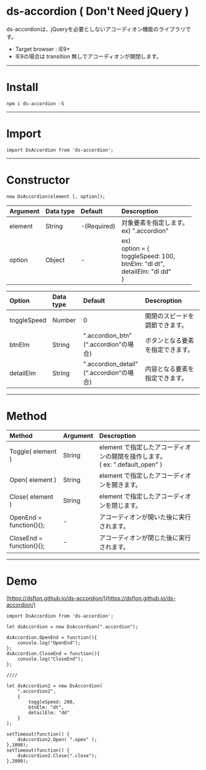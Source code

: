 # ds-accordion ( Don't Need jQuery )


ds-accordionは、jQueryを必要としないアコーディオン機能のライブラリです。
- Target browser : IE9+
- IE9の場合は transition 無しでアコーディオンが開閉します。

___

# Install

```
npm i ds-accordion -S
```

___

# Import

```
import DsAccordion from 'ds-accordion';
```

___

# Constructor

```
new DsAccordion(element [, option]);
```
|Argument|Data type|Default|Descroption|
|:-------|:--------|:------|:----------|
|element|String|-(Required)|対象要素を指定します。<br>ex) ".accordion"|
|option|Object|-|ex)<br> option = {<br> toggleSpeed: 100,<br> btnElm: "dl dt",<br> detailElm: "dl dd"<br>}|

|Option|Data type|Default|Descroption|
|:-------|:--------|:------|:----------|
|toggleSpeed|Number|0|開閉のスピードを調節できます。|
|btnElm|String|".accordion_btn"<br>(“.accordion”の場合)|ボタンとなる要素を指定できます。|
|detailElm|String|".accordion_detail"<br>(“.accordion”の場合)|内容となる要素を指定できます。|

___

# Method

|Method|Argument|Descroption|
|:-------|:--------|:------|
|Toggle( element )|String|element で指定したアコーディオンの開閉を操作します。<br>( ex: ".default_open" )|
|Open( element )|String|element で指定したアコーディオンを開きます。|
|Close( element )|String|element で指定したアコーディオンを閉じます。|
|OpenEnd = function(){};|-|アコーディオンが開いた後に実行されます。|
|CloseEnd = function(){};|-|アコーディオンが閉じた後に実行されます。|

___

# Demo

[https://dsflon.github.io/ds-accordion/](https://dsflon.github.io/ds-accordion/)

```
import DsAccordion from 'ds-accordion';

let dsAccordion = new DsAccordion(".accordion");

dsAccordion.OpenEnd = function(){
    console.log("OpenEnd");
};
dsAccordion.CloseEnd = function(){
    console.log("CloseEnd");
};

////

let dsAccordion2 = new DsAccordion(
	".accordion2",
	{
		toggleSpeed: 200,
		btnElm: "dt",
		detailElm: "dd"
	}
);

setTimeout(function() {
    dsAccordion2.Open( ".open" );
},1000);
setTimeout(function() {
    dsAccordion2.Close(".close");
},2000);
```
